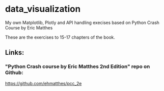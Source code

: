 # data_visualization
My own Matplotlib, Plotly and API handling execises based on Python Crash Course by Eric Matthes

These are the exercises to 15-17 chapters of the book.

## Links:
### "Python Crash course by Eric Matthes 2nd Edition" repo on Github:

https://github.com/ehmatthes/pcc_2e
